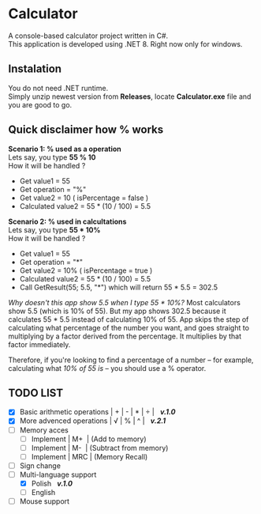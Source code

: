 # Calculator
A console-based calculator project written in C#.<br />This application is developed using .NET 8. Right now only for windows.


## Instalation
You do not need .NET runtime.<br />Simply unzip newest version from **Releases**, locate **Calculator.exe** file and you are good to go.

## Quick disclaimer how % works
**Scenario 1: % used as a operation**<br />
Lets say, you type **55 % 10**<br />How it will be handled ?
- Get value1 = 55
- Get operation = "%"
- Get value2 = 10 ( isPercentage = false )
- Calculated value2 = 55 * (10 / 100) = 5.5

**Scenario 2: % used in calcultations**<br />
Lets say, you type **55 * 10%**<br />How it will be handled ?
- Get value1 = 55
- Get operation = "*"
- Get value2 = 10% ( isPercentage = true )
- Calculated value2 = 55 * (10 / 100) = 5.5
- Call GetResult(55; 5.5, "*") which will return 55 * 5.5 = 302.5

_Why doesn't this app show 5.5 when I type 55 * 10%?_ Most calculators show 5.5 (which is 10% of 55). But my app shows 302.5 because it calculates 55 * 5.5 instead of calculating 10% of 55. App skips the step of calculating what percentage of the number you want, and goes straight to multiplying by a factor derived from the percentage. It multiplies by that factor immediately. 

Therefore, if you're looking to find a percentage of a number – for example, calculating what _10% of 55 is_ – you should use a % operator.


## TODO LIST

- [x] Basic arithmetic operations | + | - | * | ÷ |&nbsp;&nbsp; ***v.1.0***
- [x] More advenced operations | √ | % | ^ |&nbsp;&nbsp; ***v.2.1***
- [ ] Memory acces 
    - [ ] Implement | M+&nbsp; | (Add to memory)
    - [ ] Implement | M-&nbsp; | (Subtract from memory)
    - [ ] Implement | MRC | (Memory Recall)
- [ ] Sign change 
- [ ] Multi-language support 
    - [x] Polish&nbsp;&nbsp; ***v.1.0***
    - [ ] English
- [ ] Mouse support